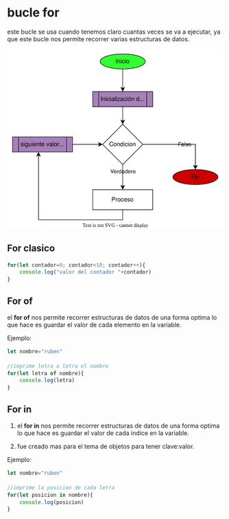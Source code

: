 # bucle for

este bucle se usa cuando tenemos claro cuantas veces se va a ejecutar, ya que este bucle nos permite recorrer varias estructuras de datos. 

![bucle for](img/bucle_for.svg)

## For clasico

```javascript
for(let contador=0; contador<10; contador++){
    console.log("valor del contador "+contador)
}
```

## For of

el **for of** nos permite recorrer estructuras de datos de una forma optima lo que hace es guardar el valor de cada elemento en la variable.

Ejemplo:



```javascript
let nombre="ruben"

//imprime letra a letra el nombre
for(let letra of nombre){
    console.log(letra)
}
```


## For in

1. el **for in** nos permite recorrer estructuras de datos de una forma optima lo que hace es guardar el valor de cada indice en la variable.

2. fue creado mas para el tema de objetos para tener clave:valor.


Ejemplo:



```javascript
let nombre="ruben"

//imprime la posicion de cada letra
for(let posicion in nombre){
    console.log(posicion)
}
```